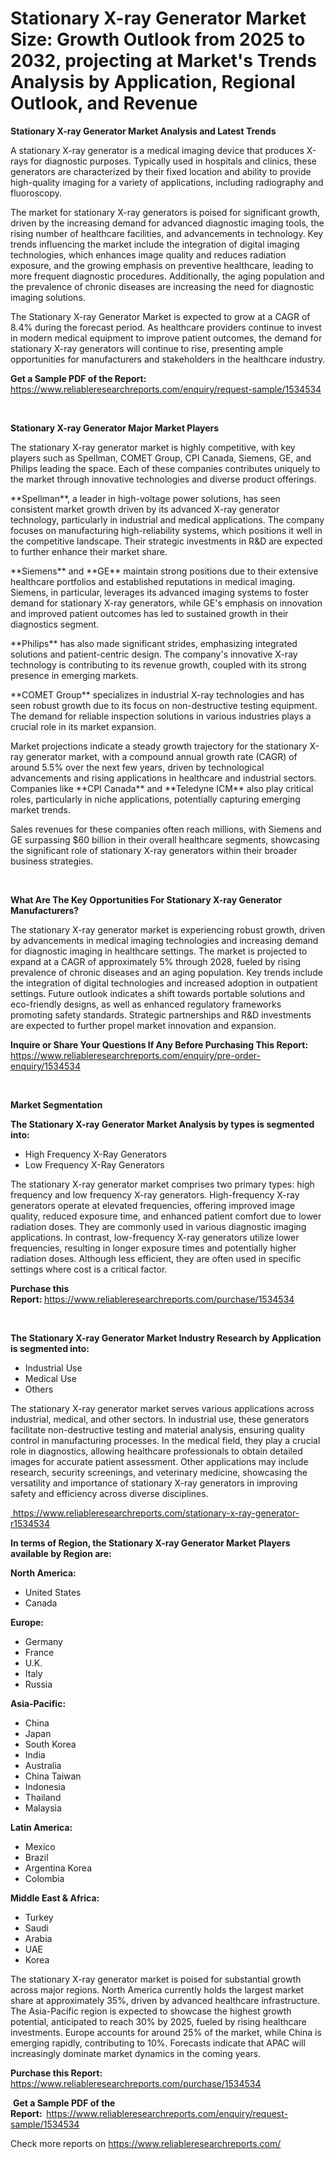<p><h1>Stationary X-ray Generator Market Size: Growth Outlook from 2025 to 2032, projecting at Market's Trends Analysis by Application, Regional Outlook, and Revenue</h1></p><p><strong>Stationary X-ray Generator Market Analysis and Latest Trends</strong></p>
<p><p>A stationary X-ray generator is a medical imaging device that produces X-rays for diagnostic purposes. Typically used in hospitals and clinics, these generators are characterized by their fixed location and ability to provide high-quality imaging for a variety of applications, including radiography and fluoroscopy. </p><p>The market for stationary X-ray generators is poised for significant growth, driven by the increasing demand for advanced diagnostic imaging tools, the rising number of healthcare facilities, and advancements in technology. Key trends influencing the market include the integration of digital imaging technologies, which enhances image quality and reduces radiation exposure, and the growing emphasis on preventive healthcare, leading to more frequent diagnostic procedures. Additionally, the aging population and the prevalence of chronic diseases are increasing the need for diagnostic imaging solutions. </p><p>The Stationary X-ray Generator Market is expected to grow at a CAGR of 8.4% during the forecast period. As healthcare providers continue to invest in modern medical equipment to improve patient outcomes, the demand for stationary X-ray generators will continue to rise, presenting ample opportunities for manufacturers and stakeholders in the healthcare industry.</p></p>
<p><strong>Get a Sample PDF of the Report:&nbsp;</strong> <a href="https://www.reliableresearchreports.com/enquiry/request-sample/1534534?utm_campaign=32&utm_medium=2&utm_source=Github&utm_content=ia&utm_term=27022025&utm_id=stationary-x-ray-generator">https://www.reliableresearchreports.com/enquiry/request-sample/1534534</a></p>
<p>&nbsp;</p>
<p><strong>Stationary X-ray Generator Major Market Players</strong></p>
<p><p>The stationary X-ray generator market is highly competitive, with key players such as Spellman, COMET Group, CPI Canada, Siemens, GE, and Philips leading the space. Each of these companies contributes uniquely to the market through innovative technologies and diverse product offerings.</p><p>**Spellman**, a leader in high-voltage power solutions, has seen consistent market growth driven by its advanced X-ray generator technology, particularly in industrial and medical applications. The company focuses on manufacturing high-reliability systems, which positions it well in the competitive landscape. Their strategic investments in R&D are expected to further enhance their market share.</p><p>**Siemens** and **GE** maintain strong positions due to their extensive healthcare portfolios and established reputations in medical imaging. Siemens, in particular, leverages its advanced imaging systems to foster demand for stationary X-ray generators, while GE's emphasis on innovation and improved patient outcomes has led to sustained growth in their diagnostics segment.</p><p>**Philips** has also made significant strides, emphasizing integrated solutions and patient-centric design. The company's innovative X-ray technology is contributing to its revenue growth, coupled with its strong presence in emerging markets.</p><p>**COMET Group** specializes in industrial X-ray technologies and has seen robust growth due to its focus on non-destructive testing equipment. The demand for reliable inspection solutions in various industries plays a crucial role in its market expansion.</p><p>Market projections indicate a steady growth trajectory for the stationary X-ray generator market, with a compound annual growth rate (CAGR) of around 5.5% over the next few years, driven by technological advancements and rising applications in healthcare and industrial sectors. Companies like **CPI Canada** and **Teledyne ICM** also play critical roles, particularly in niche applications, potentially capturing emerging market trends. </p><p>Sales revenues for these companies often reach millions, with Siemens and GE surpassing $60 billion in their overall healthcare segments, showcasing the significant role of stationary X-ray generators within their broader business strategies.</p></p>
<p>&nbsp;</p>
<p><strong>What Are The Key Opportunities For Stationary X-ray Generator Manufacturers?</strong></p>
<p><p>The stationary X-ray generator market is experiencing robust growth, driven by advancements in medical imaging technologies and increasing demand for diagnostic imaging in healthcare settings. The market is projected to expand at a CAGR of approximately 5% through 2028, fueled by rising prevalence of chronic diseases and an aging population. Key trends include the integration of digital technologies and increased adoption in outpatient settings. Future outlook indicates a shift towards portable solutions and eco-friendly designs, as well as enhanced regulatory frameworks promoting safety standards. Strategic partnerships and R&D investments are expected to further propel market innovation and expansion.</p></p>
<p><strong>Inquire or Share Your Questions If Any Before Purchasing This Report:</strong> <a href="https://www.reliableresearchreports.com/enquiry/pre-order-enquiry/1534534?utm_campaign=32&utm_medium=2&utm_source=Github&utm_content=ia&utm_term=27022025&utm_id=stationary-x-ray-generator">https://www.reliableresearchreports.com/enquiry/pre-order-enquiry/1534534</a></p>
<p>&nbsp;</p>
<p><strong>Market Segmentation</strong></p>
<p><strong>The Stationary X-ray Generator Market Analysis by types is segmented into:</strong></p>
<p><ul><li>High Frequency X-Ray Generators</li><li>Low Frequency X-Ray Generators</li></ul></p>
<p><p>The stationary X-ray generator market comprises two primary types: high frequency and low frequency X-ray generators. High-frequency X-ray generators operate at elevated frequencies, offering improved image quality, reduced exposure time, and enhanced patient comfort due to lower radiation doses. They are commonly used in various diagnostic imaging applications. In contrast, low-frequency X-ray generators utilize lower frequencies, resulting in longer exposure times and potentially higher radiation doses. Although less efficient, they are often used in specific settings where cost is a critical factor.</p></p>
<p><strong>Purchase this Report:&nbsp;</strong><a href="https://www.reliableresearchreports.com/purchase/1534534?utm_campaign=32&utm_medium=2&utm_source=Github&utm_content=ia&utm_term=27022025&utm_id=stationary-x-ray-generator">https://www.reliableresearchreports.com/purchase/1534534</a></p>
<p>&nbsp;</p>
<p><strong>The Stationary X-ray Generator Market Industry Research by Application is segmented into:</strong></p>
<p><ul><li>Industrial Use</li><li>Medical Use</li><li>Others</li></ul></p>
<p><p>The stationary X-ray generator market serves various applications across industrial, medical, and other sectors. In industrial use, these generators facilitate non-destructive testing and material analysis, ensuring quality control in manufacturing processes. In the medical field, they play a crucial role in diagnostics, allowing healthcare professionals to obtain detailed images for accurate patient assessment. Other applications may include research, security screenings, and veterinary medicine, showcasing the versatility and importance of stationary X-ray generators in improving safety and efficiency across diverse disciplines.</p></p>
<p><a href="https://www.reliableresearchreports.com/stationary-x-ray-generator-r1534534?utm_campaign=32&utm_medium=2&utm_source=Github&utm_content=ia&utm_term=27022025&utm_id=stationary-x-ray-generator">&nbsp;https://www.reliableresearchreports.com/stationary-x-ray-generator-r1534534</a></p>
<p><strong>In terms of Region, the Stationary X-ray Generator Market Players available by Region are:</strong></p>
<p>
    <p> <strong> North America: </strong>
        <ul>
            <li>United States</li>
            <li>Canada</li>
        </ul>
        </p> 
    <p> <strong> Europe: </strong>
        <ul>
            <li>Germany</li>
            <li>France</li>
            <li>U.K.</li>
            <li>Italy</li>
            <li>Russia</li>
        </ul>
        </p> 
    <p> <strong> Asia-Pacific: </strong>
        <ul>
            <li>China</li>
            <li>Japan</li>
            <li>South Korea</li>
            <li>India</li>
            <li>Australia</li>
            <li>China Taiwan</li>
            <li>Indonesia</li>
            <li>Thailand</li>
            <li>Malaysia</li>
        </ul>
        </p> 
    <p> <strong> Latin America: </strong>
        <ul>
            <li>Mexico</li>
            <li>Brazil</li>
            <li>Argentina Korea</li>
            <li>Colombia</li>
        </ul>
        </p> 
    <p> <strong> Middle East & Africa: </strong>
        <ul>
            <li>Turkey</li>
            <li>Saudi</li>
            <li>Arabia</li>
            <li>UAE</li>
            <li>Korea</li>
        </ul>
    </p>
    </p>
<p><p>The stationary X-ray generator market is poised for substantial growth across major regions. North America currently holds the largest market share at approximately 35%, driven by advanced healthcare infrastructure. The Asia-Pacific region is expected to showcase the highest growth potential, anticipated to reach 30% by 2025, fueled by rising healthcare investments. Europe accounts for around 25% of the market, while China is emerging rapidly, contributing to 10%. Forecasts indicate that APAC will increasingly dominate market dynamics in the coming years.</p></p>
<p><strong>Purchase this Report: </strong><a href="https://www.reliableresearchreports.com/purchase/1534534?utm_campaign=32&utm_medium=2&utm_source=Github&utm_content=ia&utm_term=27022025&utm_id=stationary-x-ray-generator">https://www.reliableresearchreports.com/purchase/1534534</a></p>
<p>&nbsp;<strong>Get a Sample PDF of the Report:&nbsp;&nbsp;</strong><a href="https://www.reliableresearchreports.com/enquiry/request-sample/1534534?utm_campaign=32&utm_medium=2&utm_source=Github&utm_content=ia&utm_term=27022025&utm_id=stationary-x-ray-generator">https://www.reliableresearchreports.com/enquiry/request-sample/1534534</a></p>
<p><strong></strong></p>
<p>Check more reports on <a href="https://www.reliableresearchreports.com/?utm_campaign=32&utm_medium=2&utm_source=Github&utm_content=ia&utm_term=27022025&utm_id=stationary-x-ray-generator">https://www.reliableresearchreports.com/</a></p>